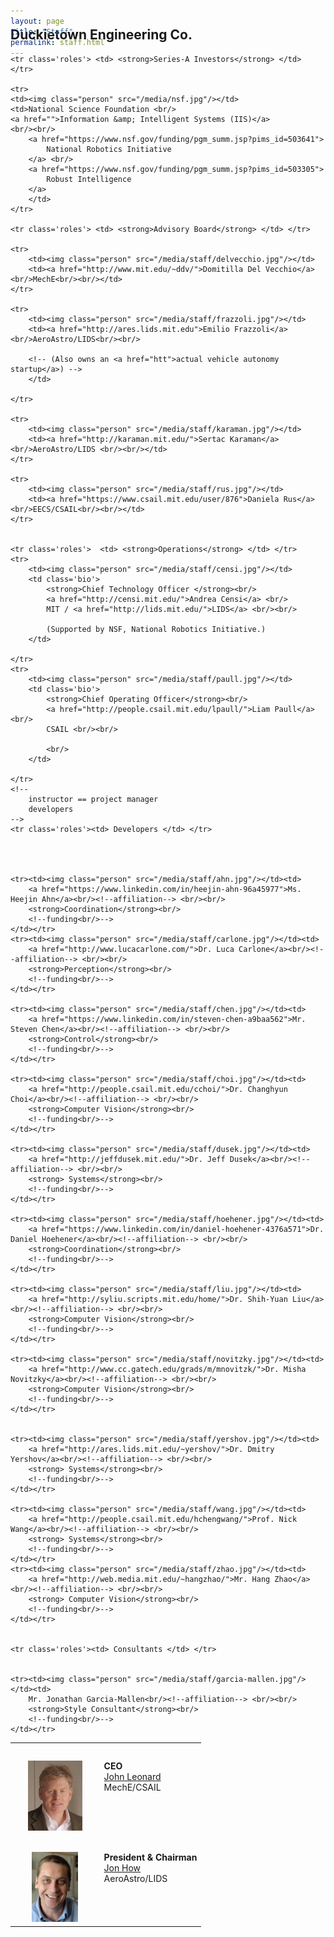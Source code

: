 ```yaml
---
layout: page
title: "Staff"
permalink: staff.html
---
```


<style type='text/css'>
img.person { height: 8em;}
img.robot { height: 8em;}
table#roster TD {  vertical-align: top;}
table#roster  tr td:first-child { text-align: center;}
table#roster  tr td { padding-left: 2em; }
tr.roles td {padding-top: 2em; margin-right: -4em; font-size: 150%;
color: #004; font-weight: bold; }

table#roster  tr td {padding-top: 2em;}
h1 {display: none;}
</style>

<h2 style='margin-top:-3em'> Duckietown Engineering Co. </h2>


<table id='roster'>
	<tr>
		<td><img class="person" src="/media/staff/leonard.jpg"/></td>
		<td>
			<strong>CEO</strong><br/>
			<a href="https://marinerobotics.mit.edu/">John Leonard</a><br/>
			MechE/CSAIL <br/><br/>
		</td>
	</tr>
	<tr>
		<td><img class="person" src="/media/staff/how.jpg"/></td>
		<td>
			<strong>President &amp; Chairman</strong><br/>
			<a href="http://www.mit.edu/~jhow/">Jon How</a><br/>
			AeroAstro/LIDS <br/><br/>
		</td>
	</tr>

	<tr class='roles'> <td> <strong>Series-A Investors</strong> </td> </tr>

	<tr>
	<td><img class="person" src="/media/nsf.jpg"/></td>
	<td>National Science Foundation <br/> 
	<a href="">Information &amp; Intelligent Systems (IIS)</a>
	<br/><br/>
		<a href="https://www.nsf.gov/funding/pgm_summ.jsp?pims_id=503641">
			National Robotics Initiative
		</a> <br/>
		<a href="https://www.nsf.gov/funding/pgm_summ.jsp?pims_id=503305">
			Robust Intelligence
		</a> 
		</td>
	</tr>
	
	<tr class='roles'> <td> <strong>Advisory Board</strong> </td> </tr>

	<tr>
		<td><img class="person" src="/media/staff/delvecchio.jpg"/></td>
		<td><a href="http://www.mit.edu/~ddv/">Domitilla Del Vecchio</a><br/>MechE<br/><br/></td>
	</tr>

	<tr>
		<td><img class="person" src="/media/staff/frazzoli.jpg"/></td>
		<td><a href="http://ares.lids.mit.edu">Emilio Frazzoli</a><br/>AeroAstro/LIDS<br/><br/>

		<!-- (Also owns an <a href="htt">actual vehicle autonomy startup</a>) -->
		</td>
		
	</tr>

	<tr>
		<td><img class="person" src="/media/staff/karaman.jpg"/></td>
		<td><a href="http://karaman.mit.edu/">Sertac Karaman</a><br/>AeroAstro/LIDS <br/><br/></td>
	</tr>

	<tr>
		<td><img class="person" src="/media/staff/rus.jpg"/></td>
		<td><a href="https://www.csail.mit.edu/user/876">Daniela Rus</a><br/>EECS/CSAIL<br/><br/></td>
	</tr>

	
	<tr class='roles'>  <td> <strong>Operations</strong> </td> </tr>
	<tr>
		<td><img class="person" src="/media/staff/censi.jpg"/></td>
		<td class='bio'>
			<strong>Chief Technology Officer </strong><br/>
			<a href="http://censi.mit.edu/">Andrea Censi</a> <br/>
			MIT / <a href="http://lids.mit.edu/">LIDS</a> <br/><br/>

			(Supported by NSF, National Robotics Initiative.)
		</td>

	</tr>
 	<tr>
		<td><img class="person" src="/media/staff/paull.jpg"/></td> 
		<td class='bio'>
			<strong>Chief Operating Officer</strong><br/>
			<a href="http://people.csail.mit.edu/lpaull/">Liam Paull</a> <br/>
			CSAIL <br/><br/>

			<br/>
		</td>

	</tr>
	<!-- 
		instructor == project manager
		developers
	-->
	<tr class='roles'><td> Developers </td> </tr>
 



	<tr><td><img class="person" src="/media/staff/ahn.jpg"/></td><td>
		<a href="https://www.linkedin.com/in/heejin-ahn-96a45977">Ms. Heejin Ahn</a><br/><!--affiliation--> <br/><br/>
		<strong>Coordination</strong><br/>
		<!--funding<br/>-->
	</td></tr>
	<tr><td><img class="person" src="/media/staff/carlone.jpg"/></td><td>
		<a href="http://www.lucacarlone.com/">Dr. Luca Carlone</a><br/><!--affiliation--> <br/><br/>
		<strong>Perception</strong><br/>
		<!--funding<br/>-->
	</td></tr>

	<tr><td><img class="person" src="/media/staff/chen.jpg"/></td><td>
		<a href="https://www.linkedin.com/in/steven-chen-a9baa562">Mr. Steven Chen</a><br/><!--affiliation--> <br/><br/>
		<strong>Control</strong><br/>
		<!--funding<br/>-->
	</td></tr>

	<tr><td><img class="person" src="/media/staff/choi.jpg"/></td><td>
		<a href="http://people.csail.mit.edu/cchoi/">Dr. Changhyun Choi</a><br/><!--affiliation--> <br/><br/>
		<strong>Computer Vision</strong><br/>
		<!--funding<br/>-->
	</td></tr>

	<tr><td><img class="person" src="/media/staff/dusek.jpg"/></td><td>
		<a href="http://jeffdusek.mit.edu/">Dr. Jeff Dusek</a><br/><!--affiliation--> <br/><br/>
		<strong> Systems</strong><br/>
		<!--funding<br/>-->
	</td></tr>

	<tr><td><img class="person" src="/media/staff/hoehener.jpg"/></td><td>
		<a href="https://www.linkedin.com/in/daniel-hoehener-4376a571">Dr. Daniel Hoehener</a><br/><!--affiliation--> <br/><br/>
		<strong>Coordination</strong><br/>
		<!--funding<br/>-->
	</td></tr>

	<tr><td><img class="person" src="/media/staff/liu.jpg"/></td><td>
		<a href="http://syliu.scripts.mit.edu/home/">Dr. Shih-Yuan Liu</a><br/><!--affiliation--> <br/><br/>
		<strong>Computer Vision</strong><br/>
		<!--funding<br/>-->
	</td></tr>

	<tr><td><img class="person" src="/media/staff/novitzky.jpg"/></td><td>
		<a href="http://www.cc.gatech.edu/grads/m/mnovitzk/">Dr. Misha Novitzky</a><br/><!--affiliation--> <br/><br/>
		<strong>Computer Vision</strong><br/>
		<!--funding<br/>-->
	</td></tr>


	<tr><td><img class="person" src="/media/staff/yershov.jpg"/></td><td>
		<a href="http://ares.lids.mit.edu/~yershov/">Dr. Dmitry Yershov</a><br/><!--affiliation--> <br/><br/>
		<strong> Systems</strong><br/>
		<!--funding<br/>-->
	</td></tr>

	<tr><td><img class="person" src="/media/staff/wang.jpg"/></td><td>
		<a href="http://people.csail.mit.edu/hchengwang/">Prof. Nick Wang</a><br/><!--affiliation--> <br/><br/>
		<strong> Systems</strong><br/>
		<!--funding<br/>-->
	</td></tr>
	<tr><td><img class="person" src="/media/staff/zhao.jpg"/></td><td>
		<a href="http://web.media.mit.edu/~hangzhao/">Mr. Hang Zhao</a><br/><!--affiliation--> <br/><br/>
		<strong> Computer Vision</strong><br/>
		<!--funding<br/>-->
	</td></tr>


	<tr class='roles'><td> Consultants </td> </tr>
 

	<tr><td><img class="person" src="/media/staff/garcia-mallen.jpg"/></td><td>
		Mr. Jonathan Garcia-Mallen<br/><!--affiliation--> <br/><br/>
		<strong>Style Consultant</strong><br/>
		<!--funding<br/>-->
	</td></tr>





</table>

